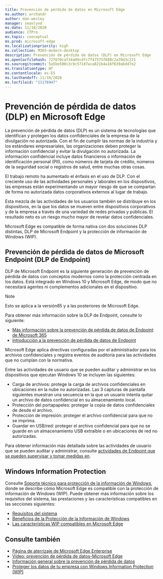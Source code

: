 ```yaml
---
title: Prevención de pérdida de datos en Microsoft Edge
ms.author: archandr
author: dan-wesley
manager: seanlynd
ms.date: 11/18/2020
audience: ITPro
ms.topic: conceptual
ms.prod: microsoft-edge
ms.localizationpriority: high
ms.collection: M365-modern-desktop
description: Prevención de pérdida de datos (DLP) en Microsoft Edge
ms.openlocfilehash: 72f670caf34a09cdfc7f47575f688c2a39d3c221
ms.sourcegitcommit: 5a5be508c3c9c57187aca821b4a16f639abdd7e2
ms.translationtype: HT
ms.contentlocale: es-ES
ms.lasthandoff: 11/18/2020
ms.locfileid: "11176947"
---
```

# Prevención de pérdida de datos (DLP) en Microsoft Edge

La prevención de pérdida de datos (DLP) es un sistema de tecnologías que identifican y protegen los datos confidenciales de la empresa de la divulgación no autorizada. Con el fin de cumplir las normas de la industria y los estándares empresariales, las organizaciones deben proteger la información confidencial y evitar la divulgación no autorizada. La información confidencial incluye datos financieros o información de identificación personal (PII), como números de tarjeta de crédito, números de la seguridad social o registros de salud, entre muchas otras cosas.

El trabajo remoto ha aumentado el énfasis en el uso de DLP. Con el creciente uso de las actividades personales y laborales en los dispositivos, las empresas están experimentando un mayor riesgo de que se compartan de forma no autorizada datos corporativos externos al lugar de trabajo.

Esta mezcla de las actividades de los usuarios también se distribuye en los dispositivos, en la que los datos se mueven entre dispositivos corporativos y de la empresa a través de una variedad de redes privadas y públicas. El resultado neto es un riesgo mucho mayor de revelar datos confidenciales.

Microsoft Edge es compatible de forma nativa con dos soluciones DLP distintas, DLP de Microsoft Endpoint y la protección de información de Windows (WIP).

## Prevención de pérdida de datos de Microsoft Endpoint (DLP de Endpoint)

DLP de Microsoft Endpoint es la siguiente generación de prevención de pérdida de datos con conceptos modernos como la protección centrada en los datos. Está integrado en Windows 10 y Microsoft Edge, de modo que no necesitará agentes ni complementos adicionales en el dispositivo.

> [!NOTE]
> Esto se aplica a la versión85 y a las posteriores de Microsoft Edge.

Para obtener más información sobre la DLP de Endpoint, consulte lo siguiente:

- [Más información sobre la prevención de pérdida de datos de Endpoint de Microsoft 365](https://docs.microsoft.com/microsoft-365/compliance/endpoint-dlp-learn-about?view=o365-worldwide)
- [Introducción a la prevención de pérdida de datos de Endpoint](https://docs.microsoft.com/microsoft-365/compliance/endpoint-dlp-getting-started?view=o365-worldwide)

Microsoft Edge aplica directivas configuradas por el administrador para los archivos confidenciales y registra eventos de auditoría para las actividades que no cumplan con la normativa.

Entre las actividades de usuario que se pueden auditar y administrar en los dispositivos que ejecutan Windows 10 se incluyen las siguientes:

- Carga de archivos: protege la carga de archivos confidenciales en ubicaciones en la nube no autorizadas. Las 3 capturas de pantalla siguientes muestran una secuencia en la que un usuario intenta quitar un archivo de datos confidencial en su almacenamiento local.
- Protección del portapapeles: proteger la copia de datos confidenciales de desde el archivo.
- Protección de impresión: proteger el archivo confidencial para que no se imprima.
- Guardar en USB/red: proteger el archivo confidencial para que no se guarde en un almacenamiento USB extraíble o en ubicaciones de red no autorizadas.

Para obtener información más detallada sobre las actividades de usuario que se pueden auditar y administrar, consulte [actividades de Endpoint que se pueden supervisar y tomar medidas en](https://docs.microsoft.com/microsoft-365/compliance/endpoint-dlp-learn-about?view=o365-worldwide#endpoint-activities-you-can-monitor-and-take-action-on).

## Windows Information Protection

Consulte [Soporte técnico para protección de la información de Windows](https://docs.microsoft.com/deployedge/microsoft-edge-security-windows-information-protection), donde se describe cómo Microsoft Edge es compatible con la protección de información de Windows (WIP). Puede obtener más información sobre los requisitos del sistema, las prestaciones y las características compatibles en las secciones siguientes:

- [Requisitos del sistema](https://docs.microsoft.com/deployedge/:microsoft-edge-security-windows-information-protection#system-requirements)
- [Beneficios de la Protección de la Información de Windows](https://docs.microsoft.com/deployedge/microsoft-edge-security-windows-information-protection#windows-information-protection-benefits)
- [Las características WIP compatibles en Microsoft Edge](https://docs.microsoft.com/DeployEdge/microsoft-edge-security-windows-information-protection#wip-features-supported-in-microsoft-edge)

## Consulte también

- [Página de aterrizaje de Microsoft Edge Enterprise](https://aka.ms/EdgeEnterprise)
- [Vídeo: prevención de pérdida de datos-Microsoft Edge](https://www.youtube.com/watch?v=dLD04U9eTqg)
- [Información general sobre la prevención de pérdida de datos](https://docs.microsoft.com/microsoft-365/compliance/data-loss-prevention-policies?view=o365-worldwide)
- [Proteger los datos de tu empresa con Windows Information Protection (WIP)](https://docs.microsoft.com/windows/security/information-protection/windows-information-protection/protect-enterprise-data-using-wip)

